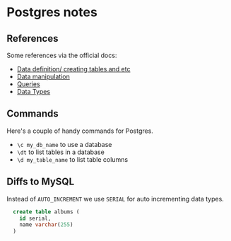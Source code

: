 # Postgres notes
## References
Some references via the official docs:
- [Data definition/ creating tables and etc](https://www.postgresql.org/docs/12/ddl.html)
- [Data manipulation](https://www.postgresql.org/docs/12/dml.html)
- [Queries](https://www.postgresql.org/docs/12/queries.html)
- [Data Types](https://www.postgresql.org/docs/12/datatype.html)

## Commands
Here's a couple of handy commands for Postgres.
- `\c my_db_name` to use a database
- `\dt` to list tables in a database
- `\d my_table_name` to list table columns

## Diffs to MySQL
Instead of `AUTO_INCREMENT` we use `SERIAL` for auto incrementing data types.
```sql
  create table albums (
    id serial,
    name varchar(255)
  )
```